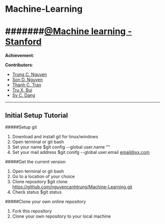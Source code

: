 # Machine-Learning
#######[@Machine learning - Stanford](https://www.coursera.org/learn/machine-learning)
========
**Achievement**: 

**Contributors**:
* [Trung C. Nguyen](mailto:nguyencanhtrung@me.com "Send an email")
* [Son D. Nguyen](mailto: "Private")
* [Thanh C. Tran](mailto: "Private")
* [Tru X. Bui](mailto: "Private")
* [Sy C. Dang](mailto: "Private")

---
Initial Setup Tutorial
---
#####Setup git

1. Download and install git for linux/windows
2. Open terminal or git bash
3. Set your name $git config --global user.name "<name>"
4. Set your mail address $git conifg --global user.email email@xx.com

#####Get the current version

1. Open terminal or git bash
2. Go to a location of your choice
3. Clone repository $git clone https://github.com/nguyencanhtrung/Machine-Learning.git
4. Check status $git status

#####Clone your own online repository
1. Fork this repository
2. Clone your own repository to your local machine
